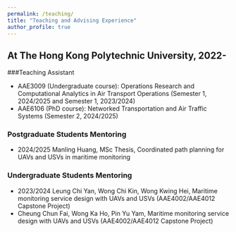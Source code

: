 ```yaml
---
permalink: /teaching/
title: "Teaching and Advising Experience"
author_profile: true
---
```



## At The Hong Kong Polytechnic University, 2022-

###Teaching Assistant 
* AAE3009 (Undergraduate course): Operations Research and Computational Analytics in Air Transport Operations (Semester 1, 2024/2025 and Semester 1, 2023/2024)
* AAE6106 (PhD course): Networked Transportation and Air Traffic Systems (Semester 2, 2024/2025)

### Postgraduate Students Mentoring  
* 2024/2025 Manling Huang, MSc Thesis, Coordinated path planning for UAVs and USVs in maritime monitoring

### Undergraduate Students Mentoring 
* 2023/2024 Leung Chi Yan, Wong Chi Kin, Wong Kwing Hei, Maritime monitoring service design with UAVs and USVs (AAE4002/AAE4012 Capstone Project)
* Cheung Chun Fai, Wong Ka Ho, Pin Yu Yam, Maritime monitoring service design with
UAVs and USVs (AAE4002/AAE4012 Capstone Project)
